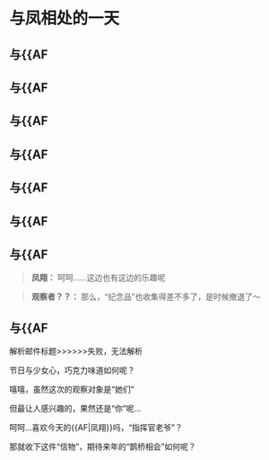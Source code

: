 # 与凤相处的一天

## 与{{AF

## 与{{AF

## 与{{AF

## 与{{AF

## 与{{AF

## 与{{AF

## 与{{AF

> **凤翔：**
> 呵呵……这边也有这边的乐趣呢

> **观察者？？：**
> 那么，“纪念品”也收集得差不多了，是时候撤退了～

## 与{{AF

解析邮件标题>>>>>>失败，无法解析

节日与少女心，巧克力味道如何呢？

嘻嘻，虽然这次的观察对象是“她们”

但最让人感兴趣的，果然还是“你”呢…

呵呵…喜欢今天的{{AF|凤翔}}吗，“指挥官老爷”？

那就收下这件“信物”，期待来年的“鹊桥相会”如何呢？


